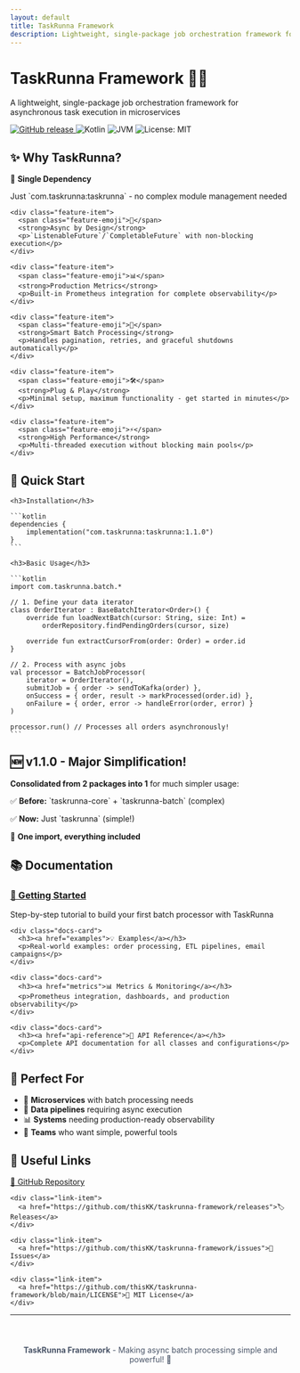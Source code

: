 ```yaml
---
layout: default
title: TaskRunna Framework
description: Lightweight, single-package job orchestration framework for asynchronous task execution
---
```


<div class="hero">
  <h1>TaskRunna Framework 🏃‍♂️</h1>
  <p>A lightweight, single-package job orchestration framework for asynchronous task execution in microservices</p>
</div>

<div class="wrapper">
  <div class="badges">
    <a href="https://github.com/thisKK/taskrunna-framework/releases">
      <img src="https://img.shields.io/github/v/release/thisKK/taskrunna-framework" alt="GitHub release">
    </a>
    <img src="https://img.shields.io/badge/Kotlin-1.9.20-7F52FF.svg?logo=kotlin" alt="Kotlin">
    <img src="https://img.shields.io/badge/JVM-17+-orange.svg" alt="JVM">
    <img src="https://img.shields.io/badge/License-MIT-yellow.svg" alt="License: MIT">
  </div>

  <h2>✨ Why TaskRunna?</h2>
  
  <div class="features">
    <div class="feature-item">
      <span class="feature-emoji">🎯</span>
      <strong>Single Dependency</strong>
      <p>Just `com.taskrunna:taskrunna` - no complex module management needed</p>
    </div>
    
    <div class="feature-item">
      <span class="feature-emoji">🚀</span>
      <strong>Async by Design</strong>
      <p>`ListenableFuture`/`CompletableFuture` with non-blocking execution</p>
    </div>
    
    <div class="feature-item">
      <span class="feature-emoji">📊</span>
      <strong>Production Metrics</strong>
      <p>Built-in Prometheus integration for complete observability</p>
    </div>
    
    <div class="feature-item">
      <span class="feature-emoji">🔄</span>
      <strong>Smart Batch Processing</strong>
      <p>Handles pagination, retries, and graceful shutdowns automatically</p>
    </div>
    
    <div class="feature-item">
      <span class="feature-emoji">🛠️</span>
      <strong>Plug & Play</strong>
      <p>Minimal setup, maximum functionality - get started in minutes</p>
    </div>
    
    <div class="feature-item">
      <span class="feature-emoji">⚡</span>
      <strong>High Performance</strong>
      <p>Multi-threaded execution without blocking main pools</p>
    </div>
  </div>

  <div class="quick-start">
    <h2>🚀 Quick Start</h2>
    
    <h3>Installation</h3>
    
    ```kotlin
    dependencies {
        implementation("com.taskrunna:taskrunna:1.1.0")
    }
    ```
    
    <h3>Basic Usage</h3>
    
    ```kotlin
    import com.taskrunna.batch.*
    
    // 1. Define your data iterator
    class OrderIterator : BaseBatchIterator<Order>() {
        override fun loadNextBatch(cursor: String, size: Int) = 
            orderRepository.findPendingOrders(cursor, size)
        
        override fun extractCursorFrom(order: Order) = order.id
    }
    
    // 2. Process with async jobs
    val processor = BatchJobProcessor(
        iterator = OrderIterator(),
        submitJob = { order -> sendToKafka(order) },
        onSuccess = { order, result -> markProcessed(order.id) },
        onFailure = { order, error -> handleError(order, error) }
    )
    
    processor.run() // Processes all orders asynchronously!
    ```
  </div>

  <div class="version-highlight">
    <h2>🆕 v1.1.0 - Major Simplification!</h2>
    <p><strong>Consolidated from 2 packages into 1</strong> for much simpler usage:</p>
    <p>✅ <strong>Before:</strong> `taskrunna-core` + `taskrunna-batch` (complex)</p>
    <p>✅ <strong>Now:</strong> Just `taskrunna` (simple!)</p>
    <p>🎯 <strong>One import, everything included</strong></p>
  </div>

  <h2>📚 Documentation</h2>

  <div class="docs-grid">
    <div class="docs-card">
      <h3><a href="getting-started">🚀 Getting Started</a></h3>
      <p>Step-by-step tutorial to build your first batch processor with TaskRunna</p>
    </div>
    
    <div class="docs-card">
      <h3><a href="examples">💡 Examples</a></h3>
      <p>Real-world examples: order processing, ETL pipelines, email campaigns</p>
    </div>
    
    <div class="docs-card">
      <h3><a href="metrics">📊 Metrics & Monitoring</a></h3>
      <p>Prometheus integration, dashboards, and production observability</p>
    </div>
    
    <div class="docs-card">
      <h3><a href="api-reference">📖 API Reference</a></h3>
      <p>Complete API documentation for all classes and configurations</p>
    </div>
  </div>

  <div class="perfect-for">
    <h2>🎯 Perfect For</h2>
    <ul>
      <li>🏢 <strong>Microservices</strong> with batch processing needs</li>
      <li>🔄 <strong>Data pipelines</strong> requiring async execution</li>
      <li>📊 <strong>Systems</strong> needing production-ready observability</li>
      <li>👥 <strong>Teams</strong> who want simple, powerful tools</li>
    </ul>
  </div>

  <h2>🔗 Useful Links</h2>

  <div class="links-grid">
    <div class="link-item">
      <a href="https://github.com/thisKK/taskrunna-framework">📂 GitHub Repository</a>
    </div>
    
    <div class="link-item">
      <a href="https://github.com/thisKK/taskrunna-framework/releases">🏷️ Releases</a>
    </div>
    
    <div class="link-item">
      <a href="https://github.com/thisKK/taskrunna-framework/issues">🐛 Issues</a>
    </div>
    
    <div class="link-item">
      <a href="https://github.com/thisKK/taskrunna-framework/blob/main/LICENSE">📄 MIT License</a>
    </div>
  </div>
</div>

---

<div style="text-align: center; padding: 40px 0; color: #4a5568;">
  <strong>TaskRunna Framework</strong> - Making async batch processing simple and powerful! 🚀
</div>

 